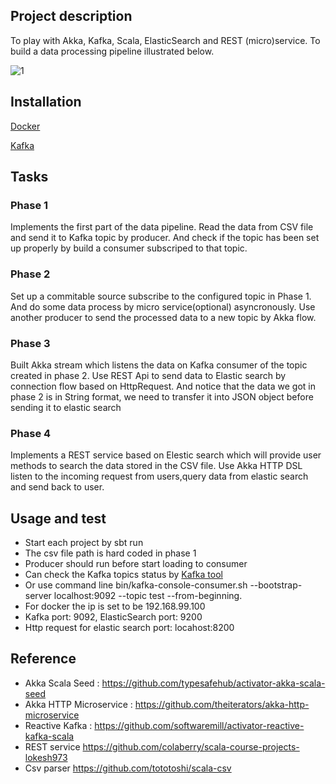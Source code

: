 ## Project description
To play with Akka, Kafka, Scala, ElasticSearch and REST (micro)service. To build a data processing pipeline illustrated below.

![1](https://cloud.githubusercontent.com/assets/27907550/25785490/595d7f20-3347-11e7-9031-8d467cd61dcc.jpg)

## Installation
[Docker](https://www.docker.com/)

[Kafka](https://kafka.apache.org/quickstart)

## Tasks
### Phase 1
Implements the first part of the data pipeline. Read the data from CSV file and send it to Kafka topic by producer. And check if the topic has been set up properly by build a consumer subscriped to that topic.

### Phase 2
Set up a commitable source subscribe to the configured topic in Phase 1. And do some data process by micro service(optional) asyncronously. Use another producer to send the processed data to a new topic by Akka flow.

### Phase 3
Built Akka stream which listens the data on Kafka consumer of the topic created in phase 2. Use REST Api to send data to Elastic search by connection flow based on HttpRequest. And notice that the data we got in phase 2 is in String format, we need to transfer it into JSON object before sending it to elastic search

### Phase 4
Implements a REST service based on Elestic search which will provide user methods to search the data stored in the CSV file. Use Akka HTTP DSL listen to the incoming request from users,query data from elastic search and send back to user. 

## Usage and test
* Start each project by sbt run
* The csv file path is hard coded in phase 1
* Producer should run before start loading to consumer
* Can check the Kafka topics status by [Kafka tool](http://www.kafkatool.com/)
* Or use command line bin/kafka-console-consumer.sh --bootstrap-server localhost:9092 --topic test --from-beginning. 
* For docker the ip is set to be 192.168.99.100 
* Kafka port: 9092, ElasticSearch port: 9200
* Http request for elastic search port: locahost:8200

## Reference
* Akka Scala Seed : https://github.com/typesafehub/activator-akka-scala-seed
* Akka HTTP Microservice : https://github.com/theiterators/akka-http-microservice
* Reactive Kafka : https://github.com/softwaremill/activator-reactive-kafka-scala
* REST service https://github.com/colaberry/scala-course-projects-lokesh973
* Csv parser https://github.com/tototoshi/scala-csv

